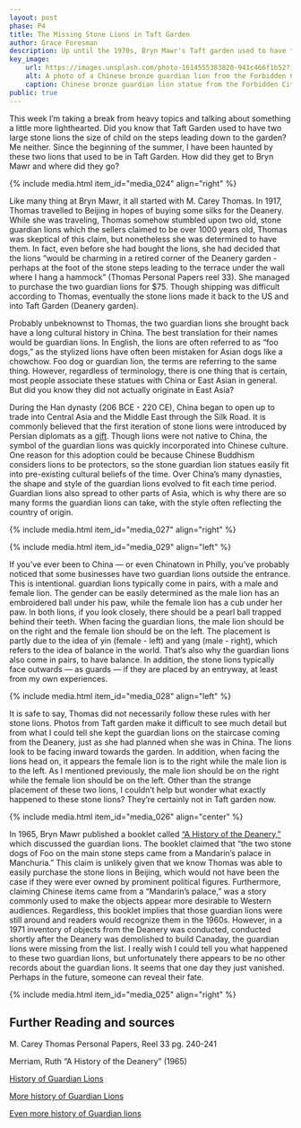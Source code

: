 ```yaml
---
layout: post
phase: P4 
title: The Missing Stone Lions in Taft Garden
author: Grace Foresman
description: Up until the 1970s, Bryn Mawr's Taft garden used to have two Chinese stone guardian lions, which sat on the stone stairs leading into the garden. 
key_image: 
    url: https://images.unsplash.com/photo-1614555383820-941c466f1b52?ixlib=rb-4.0.3&ixid=M3wxMjA3fDB8MHxwaG90by1wYWdlfHx8fGVufDB8fHx8fA%3D%3D&auto=format&fit=crop&w=2448&q=80
    alt: A photo of a Chinese bronze guardian lion from the Forbidden City.
    caption: Chinese bronze guardian lion statue from the Forbidden City. 
public: true 
---
```


This week I’m taking a break from heavy topics and talking about something a little more lighthearted. Did you know that Taft Garden used to have two large stone lions the size of child on the steps leading down to the garden? Me neither. Since the beginning of the summer, I have been haunted by these two lions that used to be in Taft Garden. How did they get to Bryn Mawr and where did they go?

{% include media.html item_id="media_024" align="right" %}

Like many thing at Bryn Mawr, it all started with M. Carey Thomas. In 1917, Thomas travelled to Beijing in hopes of buying some silks for the Deanery. While she was traveling, Thomas somehow stumbled upon two old, stone guardian lions which the sellers claimed to be over 1000 years old, Thomas was skeptical of this claim, but nonetheless she was determined to have them. In fact, even before she had bought the lions, she had decided that the lions “would be charming in a retired corner of the Deanery garden - perhaps at the foot of the stone steps leading to the terrace under the wall where I hang a hammock” (Thomas Personal Papers reel 33).  She managed to purchase the two guardian lions for $75. Though shipping was difficult according to Thomas, eventually the stone lions made it back to the US and into Taft Garden (Deanery garden).  

Probably unbeknownst to Thomas, the two guardian lions she brought back have a long cultural history in China. The best translation for their names would be guardian lions. In English, the lions are often referred to as “foo dogs,” as the stylized lions have often been mistaken for Asian dogs like a chowchow. Foo dog or guardian lion, the terms are referring to the same thing. However, regardless of terminology, there is one thing that is certain, most people associate these statues with China or East Asian in general. But did you know they did not actually originate in East Asia?

During the Han dynasty (206 BCE - 220 CE), China began to open up to trade into Central Asia and the Middle East through the Silk Road. It is commonly believed that the first iteration of stone lions were introduced by Persian diplomats as a [gift](https://en.wikipedia.org/wiki/Chinese_guardian_lions). Though lions were not native to China, the symbol of the guardian lions was quickly incorporated into Chinese culture. One reason for this adoption could be because Chinese Buddhism considers lions to be protectors, so the stone guardian lion statues easily fit into pre-existing cultural beliefs of the time. Over China’s many dynasties, the shape and style of the guardian lions evolved to fit each time period. Guardian lions also spread to other parts of Asia, which is why there are so many forms the guardian lions can take, with the style often reflecting the country of origin.

{% include media.html item_id="media_027" align="right" %}

{% include media.html item_id="media_029" align="left" %}

If you’ve ever been to China — or  even Chinatown in Philly, you’ve probably noticed that some businesses have two guardian lions outside the entrance. This is intentional. guardian lions typically come in pairs, with a male and female lion. The gender can be easily determined as the male lion has an embroidered ball under his paw, while the female lion has a cub under her paw. In both lions, if you look closely, there should be a pearl ball trapped behind their teeth. When facing the guardian lions, the male lion should be on the right and the female lion should be on the left. The placement is partly due to the idea of yin (female - left) and yang (male - right), which refers to the idea of balance in the world. That’s also why the guardian lions also come in pairs, to have balance. In addition, the stone lions typically face outwards — as guards — if they are placed by an entryway, at least from my own experiences. 

{% include media.html item_id="media_028" align="left" %}

It is safe to say, Thomas did not necessarily follow these rules with her stone lions. Photos from Taft garden make it difficult to see much detail but from what I could tell she kept the guardian lions on the staircase coming from the Deanery, just as she had planned when she was in China. The lions look to be facing inward towards the garden. In addition, when facing the lions head on, it appears the female lion is to the right while the male lion is to the left. As I mentioned previously, the male lion should be on the right while the female lion should be on the left. Other than the strange placement of these two lions, I couldn’t help but wonder what exactly happened to these stone lions? They’re certainly not in Taft garden now. 

{% include media.html item_id="media_026" align="center" %}

In 1965, Bryn Mawr published a booklet called [“A History of the Deanery,”](https://digitalcollections.tricolib.brynmawr.edu/object/bmc94704) which discussed the guardian lions. The booklet claimed that “the two stone dogs of Foo on the main stone steps came from a Mandarin’s palace in Manchuria.” This claim is  unlikely given that we know Thomas was able to easily purchase the stone lions in Beijing, which would not have been the case if they were ever owned by prominent political figures. Furthermore, claiming Chinese items came from a “Mandarin’s palace,” was a story commonly used to make the objects appear more desirable to Western audiences. Regardless, this booklet implies that those guardian lions were still around and readers would recognize them in the 1960s. However, in a 1971 inventory of objects  from the Deanery was conducted, conducted shortly after the Deanery was demolished to build Canaday, the guardian lions were missing from the list. I really wish I could tell you what happened to these two guardian lions, but unfortunately there appears to be no other records about the guardian lions. It seems that one day they just vanished. Perhaps in the future, someone can reveal their fate. 

{% include media.html item_id="media_025" align="right" %}




## Further Reading and sources

M. Carey Thomas Personal Papers, Reel 33 pg. 240-241

Merriam, Ruth “A History of the Deanery” (1965)

[History of Guardian Lions](http://www.chinadaily.com.cn/kindle/2016-03/20/content_23974142.htm)

[More history of Guardian Lions](https://www.nationsonline.org/oneworld/Chinese_Customs/imperial_guardian_lions.htm)

[Even more history of Guardian lions](https://www.chinahighlights.com/travelguide/article-stone-lions.htm)